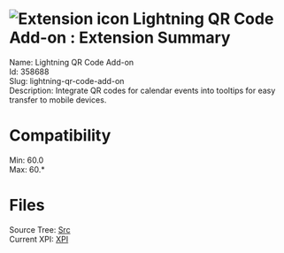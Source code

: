 # ![Extension icon](https://addons.thunderbird.net/user-media/addon_icons/358/358688-64.png?modified=1461417616) Lightning QR Code Add-on : Extension Summary

Name: Lightning QR Code Add-on  
Id: 358688  
Slug: lightning-qr-code-add-on  
Description: Integrate QR codes for calendar events into tooltips for easy transfer to mobile devices.
  

# Compatibility
Min: 60.0  
Max: 60.*  

# Files

Source Tree: [Src](C:/Dev/Thunderbird/ThunderKdB/xall/x60/358688-lightning-qr-code-add-on/src)  
Current XPI: [XPI](C:/Dev/Thunderbird/ThunderKdB/xall/x60/358688-lightning-qr-code-add-on/xpi)  



